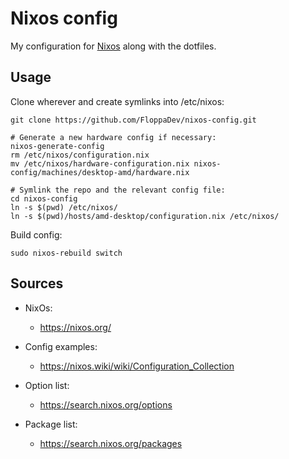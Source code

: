 # Nixos config

My configuration for [Nixos](https://nixos.org/) along with the dotfiles.

## Usage

Clone wherever and create symlinks into /etc/nixos:

```
git clone https://github.com/FloppaDev/nixos-config.git

# Generate a new hardware config if necessary:
nixos-generate-config
rm /etc/nixos/configuration.nix
mv /etc/nixos/hardware-configuration.nix nixos-config/machines/desktop-amd/hardware.nix

# Symlink the repo and the relevant config file:
cd nixos-config
ln -s $(pwd) /etc/nixos/
ln -s $(pwd)/hosts/amd-desktop/configuration.nix /etc/nixos/
```

Build config:

```
sudo nixos-rebuild switch
```

## Sources

- NixOs:
  - https://nixos.org/

- Config examples:
  - https://nixos.wiki/wiki/Configuration_Collection
  
- Option list:
  - https://search.nixos.org/options

- Package list:
  - https://search.nixos.org/packages

